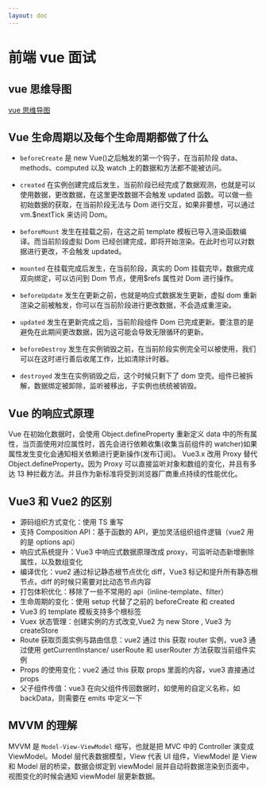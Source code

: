 ```yaml
---
layout: doc
---
```


# 前端 vue 面试

## vue 思维导图

[vue 思维导图](https://p1-juejin.byteimg.com/tos-cn-i-k3u1fbpfcp/19a1dc801ab94811acd840414b4f4710~tplv-k3u1fbpfcp-jj-mark:3024:0:0:0:q75.awebp#?w=1292&h=3958&s=737612&e=jpg&b=313131)

## Vue 生命周期以及每个生命周期都做了什么

- `beforeCreate` 是 new Vue()之后触发的第一个钩子，在当前阶段 data、methods、computed 以及 watch 上的数据和方法都不能被访问。

- `created` 在实例创建完成后发生，当前阶段已经完成了数据观测，也就是可以使用数据，更改数据，在这里更改数据不会触发 updated 函数。可以做一些初始数据的获取，在当前阶段无法与 Dom 进行交互，如果非要想，可以通过 vm.\$nextTick 来访问 Dom。

- `beforeMount` 发生在挂载之前，在这之前 template 模板已导入渲染函数编译。而当前阶段虚拟 Dom 已经创建完成，即将开始渲染。在此时也可以对数据进行更改，不会触发 updated。

- `mounted` 在挂载完成后发生，在当前阶段，真实的 Dom 挂载完毕，数据完成双向绑定，可以访问到 Dom 节点，使用\$refs 属性对 Dom 进行操作。

- `beforeUpdate` 发生在更新之前，也就是响应式数据发生更新，虚拟 dom 重新渲染之前被触发，你可以在当前阶段进行更改数据，不会造成重渲染。

- `updated` 发生在更新完成之后，当前阶段组件 Dom 已完成更新。要注意的是避免在此期间更改数据，因为这可能会导致无限循环的更新。

- `beforeDestroy` 发生在实例销毁之前，在当前阶段实例完全可以被使用，我们可以在这时进行善后收尾工作，比如清除计时器。

- `destroyed` 发生在实例销毁之后，这个时候只剩下了 dom 空壳。组件已被拆解，数据绑定被卸除，监听被移出，子实例也统统被销毁。

## Vue 的响应式原理

Vue 在初始化数据时，会使用 Object.defineProperty 重新定义 data 中的所有属性，当页面使用对应属性时，首先会进行依赖收集(收集当前组件的 watcher)如果属性发生变化会通知相关依赖进行更新操作(发布订阅)。
Vue3.x 改用 Proxy 替代 Object.defineProperty。因为 Proxy 可以直接监听对象和数组的变化，并且有多达 13 种拦截方法。并且作为新标准将受到浏览器厂商重点持续的性能优化。

## Vue3 和 Vue2 的区别

- 源码组织方式变化：使用 TS 重写
- 支持 Composition API：基于函数的 API，更加灵活组织组件逻辑（vue2 用的是 options api）
- 响应式系统提升：Vue3 中响应式数据原理改成 proxy，可监听动态新增删除属性，以及数组变化
- 编译优化：vue2 通过标记静态根节点优化 diff，Vue3 标记和提升所有静态根节点，diff 的时候只需要对比动态节点内容
- 打包体积优化：移除了一些不常用的 api（inline-template、filter）
- 生命周期的变化：使用 setup 代替了之前的 beforeCreate 和 created
- Vue3 的 template 模板支持多个根标签
- Vuex 状态管理：创建实例的方式改变,Vue2 为 new Store , Vue3 为 createStore
- Route 获取页面实例与路由信息：vue2 通过 this 获取 router 实例，vue3 通过使用 getCurrentInstance/ userRoute 和 userRouter 方法获取当前组件实例
- Props 的使用变化：vue2 通过 this 获取 props 里面的内容，vue3 直接通过 props
- 父子组件传值：vue3 在向父组件传回数据时，如使用的自定义名称，如 backData，则需要在 emits 中定义一下

## MVVM 的理解

MVVM 是 `Model-View-ViewModel` 缩写，也就是把 MVC 中的 Controller 演变成 ViewModel。Model 层代表数据模型，View 代表 UI 组件，ViewModel 是 View 和 Model 层的桥梁，数据会绑定到 viewModel 层并自动将数据渲染到页面中，视图变化的时候会通知 viewModel 层更新数据。
